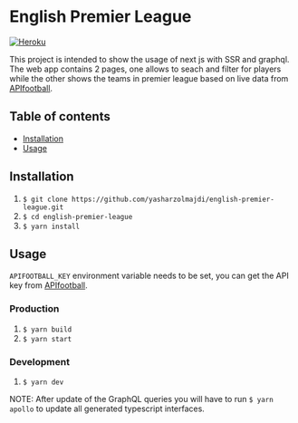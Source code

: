 # English Premier League

[![Heroku](https://heroku-badge.herokuapp.com/?app=heroku-badge)](https://yash-english-premier-league.herokuapp.com/)

This project is intended to show the usage of next js with SSR and graphql. The web app contains 2 pages, one allows to seach and filter for players while the other shows the teams in premier league based on live data from [APIfootball](https://apifootball.com/).

## Table of contents

- [Installation](#installation)
- [Usage](#usage)

## Installation

1. `$ git clone https://github.com/yasharzolmajdi/english-premier-league.git`
1. `$ cd english-premier-league`
1. `$ yarn install`

## Usage

`APIFOOTBALL_KEY` environment variable needs to be set, you can get the API key from [APIfootball](https://apifootball.com/).

### Production

1. `$ yarn build`
1. `$ yarn start`

### Development

1. `$ yarn dev`

NOTE: After update of the GraphQL queries you will have to run `$ yarn apollo` to update all generated typescript interfaces.